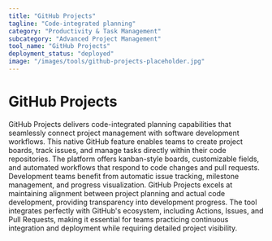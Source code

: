 ```yaml
---
title: "GitHub Projects"
tagline: "Code-integrated planning"
category: "Productivity & Task Management"
subcategory: "Advanced Project Management"
tool_name: "GitHub Projects"
deployment_status: "deployed"
image: "/images/tools/github-projects-placeholder.jpg"
---
```


# GitHub Projects

GitHub Projects delivers code-integrated planning capabilities that seamlessly connect project management with software development workflows. This native GitHub feature enables teams to create project boards, track issues, and manage tasks directly within their code repositories. The platform offers kanban-style boards, customizable fields, and automated workflows that respond to code changes and pull requests. Development teams benefit from automatic issue tracking, milestone management, and progress visualization. GitHub Projects excels at maintaining alignment between project planning and actual code development, providing transparency into development progress. The tool integrates perfectly with GitHub's ecosystem, including Actions, Issues, and Pull Requests, making it essential for teams practicing continuous integration and deployment while requiring detailed project visibility.